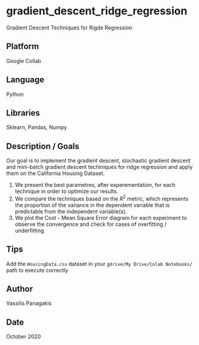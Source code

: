 # gradient_descent_ridge_regression
Gradient Descent Techniques for Rigde Regression 

## Platform
Google Collab

## Language
Python

## Libraries
Sklearn, Pandas, Numpy

## Description / Goals 
Our goal is to implement the gradient descent, stochastic gradient descent and mini-batch gradient descent techiniques for ridge regression and apply them on the California Housing Dataset.
1. We present the best parametres, after experementation, for each technique in order to optimize our results.
2. We compare the techniques based on the $R^2$ metric, which represents the proportion of the variance in the dependent variable that is predictable from the independent variable(s).
3. We plot the Cost - Mean Square Error diagram for each experiment to observe the convergence and check for cases of overfitting / underfitting.

## Tips
Add the `HousingData.csv` dataset in your `gdrive/My Drive/Colab Notebooks/` path to execute correctly

## Author
Vassilis Panagakis

## Date
October 2020
